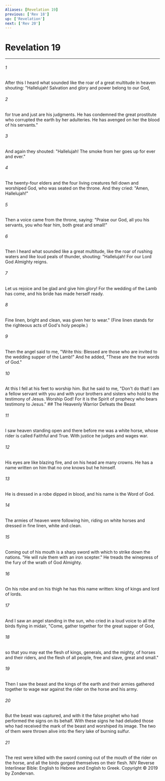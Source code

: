 ```yaml
---
Aliases: [Revelation 19]
previous: ['Rev 18']
up: ['Revelation']
next: ['Rev 20']
---
```

# Revelation 19

***


###### 1 
After this I heard what sounded like the roar of a great multitude in heaven shouting: "Hallelujah! Salvation and glory and power belong to our God, 

###### 2 
for true and just are his judgments. He has condemned the great prostitute who corrupted the earth by her adulteries. He has avenged on her the blood of his servants." 

###### 3 
And again they shouted: "Hallelujah! The smoke from her goes up for ever and ever." 

###### 4 
The twenty-four elders and the four living creatures fell down and worshiped God, who was seated on the throne. And they cried: "Amen, Hallelujah!" 

###### 5 
Then a voice came from the throne, saying: "Praise our God, all you his servants, you who fear him, both great and small!" 

###### 6 
Then I heard what sounded like a great multitude, like the roar of rushing waters and like loud peals of thunder, shouting: "Hallelujah! For our Lord God Almighty reigns. 

###### 7 
Let us rejoice and be glad and give him glory! For the wedding of the Lamb has come, and his bride has made herself ready. 

###### 8 
Fine linen, bright and clean, was given her to wear." (Fine linen stands for the righteous acts of God's holy people.) 

###### 9 
Then the angel said to me, "Write this: Blessed are those who are invited to the wedding supper of the Lamb!" And he added, "These are the true words of God." 

###### 10 
At this I fell at his feet to worship him. But he said to me, "Don't do that! I am a fellow servant with you and with your brothers and sisters who hold to the testimony of Jesus. Worship God! For it is the Spirit of prophecy who bears testimony to Jesus." ## The Heavenly Warrior Defeats the Beast 

###### 11 
I saw heaven standing open and there before me was a white horse, whose rider is called Faithful and True. With justice he judges and wages war. 

###### 12 
His eyes are like blazing fire, and on his head are many crowns. He has a name written on him that no one knows but he himself. 

###### 13 
He is dressed in a robe dipped in blood, and his name is the Word of God. 

###### 14 
The armies of heaven were following him, riding on white horses and dressed in fine linen, white and clean. 

###### 15 
Coming out of his mouth is a sharp sword with which to strike down the nations. "He will rule them with an iron scepter." He treads the winepress of the fury of the wrath of God Almighty. 

###### 16 
On his robe and on his thigh he has this name written: king of kings and lord of lords. 

###### 17 
And I saw an angel standing in the sun, who cried in a loud voice to all the birds flying in midair, "Come, gather together for the great supper of God, 

###### 18 
so that you may eat the flesh of kings, generals, and the mighty, of horses and their riders, and the flesh of all people, free and slave, great and small." 

###### 19 
Then I saw the beast and the kings of the earth and their armies gathered together to wage war against the rider on the horse and his army. 

###### 20 
But the beast was captured, and with it the false prophet who had performed the signs on its behalf. With these signs he had deluded those who had received the mark of the beast and worshiped its image. The two of them were thrown alive into the fiery lake of burning sulfur. 

###### 21 
The rest were killed with the sword coming out of the mouth of the rider on the horse, and all the birds gorged themselves on their flesh. NIV Reverse Interlinear Bible: English to Hebrew and English to Greek. Copyright © 2019 by Zondervan.
